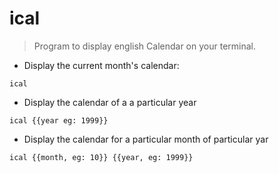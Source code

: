 # ical

> Program to display english Calendar on your terminal.

- Display the current month's calendar:

`ical`

- Display the calendar of a a particular year

`ical {{year eg: 1999}}`

- Display the calendar for a particular  month of particular yar

`ical {{month, eg: 10}} {{year, eg: 1999}}`
